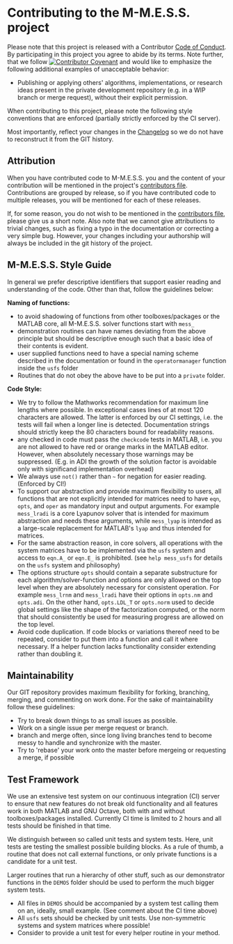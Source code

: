 # Contributing to the M-M.E.S.S. project

Please note that this project is released with a Contributor [Code of
Conduct](CODE_OF_CONDUCT.md). By participating in this project you
agree to abide by its terms. Note further, that we follow
[![Contributor Covenant](https://img.shields.io/badge/Contributor%20Covenant-v2.0%20adopted-ff69b4.svg)](code_of_conduct.md)
and would like to emphasize the following additional examples of
unacceptable behavior:

* Publishing or applying others' algorithms, implementations, or
  research ideas present in the private development repository
  (e.g. in a WIP branch or merge request), without their explicit
  permission.

When contributing to this project, please note the following style
conventions that are enforced (partially strictly enforced by the CI
server).

Most importantly, reflect your changes in the
[Changelog](CHANGELOG.md) so we do not have to reconstruct it from the
GIT history.

## Attribution

When you have contributed code to M-M.E.S.S. you and the content of
your contribution will be mentioned in the project's [contributors
file](CONTRIBUTORS.md).  Contributions are grouped by release, so if
you have contributed code to multiple releases, you will be mentioned
for each of these releases.

If, for some reason, you do not wish to be mentioned in the
[contributors file](CONTRIBUTORS.md), please give us a short note.
Also note that we cannot give attributions to trivial changes, such as
fixing a typo in the documentation or correcting a very simple
bug. However, your changes including your authorship will always be
included in the git history of the project.

## M-M.E.S.S. Style Guide

In general we prefer descriptive identifiers that support easier
reading and understanding of the code. Other than that, follow the
guidelines below:

**Naming of functions:**

* to avoid shadowing of functions from other toolboxes/packages or
  the MATLAB core, all M-M.E.S.S. solver functions start with `mess_`
* demonstration routines can have names deviating from the above
  principle but should be descriptive enough such that a basic idea
  of their contents is evident.
* user supplied functions need to have a special naming scheme
  described in the documentation or found in the `operatormanager`
  function inside the `usfs` folder
* Routines that do not obey the above have to be put into a
  `private` folder.

**Code Style:**

* We try to follow the Mathworks recommendation for maximum line
  lengths where possible. In exceptional cases lines of at most 120
  characters are allowed. The latter is enforced by our CI settings,
  i.e. the tests will fail when a longer line is
  detected. Documentation strings should strictly keep the 80
  characters bound for readability reasons.
* any checked in code must pass the `checkcode` tests in MATLAB,
  i.e. you are not allowed to have red or orange marks in the MATLAB
  editor. However, when absolutely necessary those warnings may be
  suppressed. (E.g. in ADI the growth of the solution factor is
  avoidable only with significand implementation overhead)
* We always use `not()` rather than `~` for negation for easier
  reading. (Enforced by CI!)
* To support our abstraction and provide maximum flexibility to users,
  all functions that are not explicitly intended for matrices need
  to have `eqn`, `opts`, and `oper` as mandatory input and output
  arguments. For example `mess_lradi` is a core Lyapunov solver that
  is intended for maximum abstraction and needs these arguments,
  while `mess_lyap` is intended as a large-scale replacement for
  MATLAB's `lyap` and thus intended for matrices.
* For the same abstraction reason, in core solvers, all operations
  with the system matrices have to be implemented via the `usfs`
  system and access to `eqn.A_` or `eqn.E_` is prohibited. (see `help
  mess_usfs` for details on the `usfs` system and philosophy)
* The options structure `opts` should contain a separate
  substructure for each algorithm/solver-function and options are
  only allowed on the top level when they are absolutely necessary
  for consistent operation. For example `mess_lrnm` and `mess_lradi`
  have their options in `opts.nm` and `opts.adi`. On the other hand,
  `opts.LDL_T` or `opts.norm` used to decide global settings like
  the shape of the factorization computed, or the norm that should
  consistently be used for measuring progress are allowed on the top
  level.
* Avoid code duplication. If code blocks or variations thereof need to
  be repeated, consider to put them into a function and call it
  where necessary. If a helper function lacks functionality consider
  extending rather than doubling it.

## Maintainability

Our GIT repository provides maximum flexibility for forking, branching,
merging, and commenting on work done. For the sake of maintainability
follow these guidelines:

* Try to break down things to as small issues as possible.
* Work on a single issue per merge request or branch.
* branch and merge often, since long living branches tend to become
  messy to handle and synchronize with the master.
* Try to 'rebase' your work onto the master before mergeing or
  requesting a merge, if possible

## Test Framework

We use an extensive test system on our continuous integration (CI)
server to ensure that new features do not break old functionality and
all features work in both MATLAB and GNU Octave, both with and without
toolboxes/packages installed. Currently CI time is limited to 2 hours
and all tests should be finished in that time.

We distinguish between so called unit tests and system tests. Here,
unit tests are testing the smallest possible building blocks. As a
rule of thumb, a routine that does not call external functions, or
only private functions is a candidate for a unit test.

Larger routines that run a hierarchy of other stuff, such as our
demonstrator functions in the `DEMOS` folder should be used to perform
the much bigger system tests.

* All files in `DEMOS` should be accompanied by a system test
  calling them on an, ideally, small example. (See comment about the
  CI time above)
* All `usfs` sets should be checked by unit tests. Use non-symmetric
  systems and system matrices where possible!
* Consider to provide a unit test for every helper routine in your
  method.

